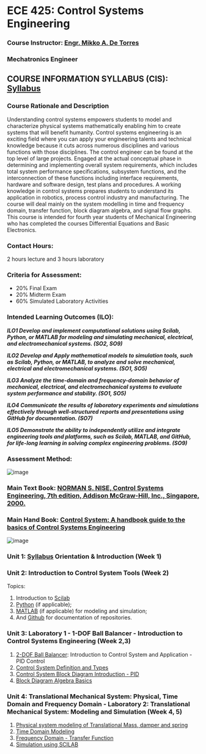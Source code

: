 # ECE 425: Control Systems Engineering

### Course Instructor: [Engr. Mikko A. De Torres](https://mikkodt.github.io/MikkoDT_Portfolio/)
###                    Mechatronics Engineer

## COURSE INFORMATION SYLLABUS (CIS): [Syllabus](https://github.com/MikkoDT/ECE_425_Control_System_Engineering_SirMikko/tree/main/ECE_425_2024-2025/Syllabus)

### Course Rationale and Description
Understanding control systems empowers students to model and characterize physical systems mathematically enabling him to create systems that will benefit humanity. Control systems engineering is an exciting field where you can apply your engineering talents and technical knowledge because it cuts across numerous disciplines and various functions with those disciplines. The control engineer can be found at the top level of large projects. Engaged at the actual conceptual phase in determining and implementing overall system requirements, which includes total system performance specifications, subsystem functions, and the interconnection of these functions including interface requirements, hardware and software design, test plans and procedures. A working knowledge in control systems prepares students to understand its application in robotics, process control industry and manufacturing. The course will deal mainly on the system modelling in time and frequency domain, transfer function, block diagram algebra, and signal flow graphs. This course is intended for fourth year students of Mechanical Engineering who has completed the courses Differential Equations and Basic Electronics. 

### Contact Hours: 
2 hours lecture and 3 hours laboratory
### Criteria for Assessment:
- 20% Final Exam
- 20% Midterm Exam
- 60% Simulated Laboratory Activities													

### Intended Learning Outcomes (ILO):
***ILO1	Develop and implement computational solutions using Scilab, Python, or MATLAB for modeling and simulating mechanical, electrical, and electromechanical systems. (SO2, SO9)***		

***ILO2	Develop and Apply mathematical models to simulation tools, such as Scilab, Python, or MATLAB, to analyze and solve mechanical, electrical and electromechanical systems. (SO1, SO5)***		

***ILO3	Analyze the time-domain and frequency-domain behavior of mechanical, electrical, and electromechanical systems to evaluate system performance and stability. (SO1, SO5)***			

***ILO4	Communicate the results of laboratory experiments and simulations effectively through well-structured reports and presentations using GitHub for documentation. (SO7)***		

***ILO5	Demonstrate the ability to independently utilize and integrate engineering tools and platforms, such as Scilab, MATLAB, and GitHub, for life-long learning in solving complex engineering problems. (SO9)***															

### Assessment Method:
![image](https://github.com/user-attachments/assets/5d1d6eeb-94da-4b35-ab2d-d66300f44231)

### Main Text Book: [NORMAN S. NISE, Control Systems Engineering, 7th edition, Addison McGraw-Hill, Inc., Singapore, 2000.](https://github.com/MikkoDT/ECE_425_Control_System_Engineering_SirMikko/tree/main/ECE_425_2024-2025/NORMAN%20S.%20NISE-Control%20Systems%20Engineering-6th%20edition)
### Main Hand Book: [Control System: A handbook guide to the basics of Control Systems Engineering](https://github.com/MikkoDT/ECE_425_Control_System_Engineering_SirMikko/tree/main/ECE_425_2024-2025/Control%20Systems%20Handbook)
																																
![image](https://github.com/user-attachments/assets/b226283b-d43f-43fb-be09-941978efcf1d)

### Unit 1: [Syllabus](https://github.com/MikkoDT/ECE_425_Control_System_Engineering_SirMikko/tree/main/ECE_425_2024-2025/Syllabus) Orientation & Introduction (Week 1)


### Unit 2: Introduction to Control System Tools (Week 2)
Topics:
1. Introduction to [Scilab](https://www.scilab.org/)
2. [Python](https://www.python.org/downloads/) (if applicable);
3. [MATLAB](https://ww2.mathworks.cn/en/) (if applicable) for modeling and simulation; 
4. And [Github](https://github.com/) for documentation of repositories.

### Unit 3: Laboratory 1 - 1-DOF Ball Balancer -  Introduction to Control Systems Engineering (Week 2,3)
1. [2-DOF Ball Balancer](https://www.youtube.com/watch?v=YOPTksabdbM): Introduction to Control System and Application - PID Control
2. [Control System Definition and Types](https://github.com/MikkoDT/ECE_425_Control_System_Engineering_SirMikko/tree/main/ECE_425_2024-2025/Introduction%20to%20Control%20System)
3. [Control System Block Diagram Introduction - PID](https://www.youtube.com/watch?v=wkfEZmsQqiA&list=PLn8PRpmsu08pQBgjxYFXSsODEF3Jqmm-y)
4. [Block Diagram Algebra Basics]()

### Unit 4: Translational Mechanical System: Physical, Time Domain and Frequency Domain - Laboratory 2: Translational Mechanical System: Modeling and Simulation (Week 4, 5)
1. [Physical system modeling of Translational Mass, damper and spring]()
2. [Time Domain Modeling]()
3. [Frequency Domain - Transfer Function]()
4. [Simulation using SCILAB]()
